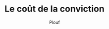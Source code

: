 ---
layout: post
title: "Le coût de la conviction"
link: "https://ploum.net/le-cout-de-la-conviction/index.html"
author: Plouf
published_date: 24/09/2024
description: "Lorsque nous débattons, nous avons tendance à considérer que les opinions sont le fruit de l’exposition à des arguments logiques. Et de la compréhension de ces derniers. Si un argument est logique et compris, une personne saine devrait changer d’avis. Mais toute personne qui a fréquenté un peu les forums de discussion sur Internet sait qu’il n’en est rien. Tout le monde campe sur ses positions. Mais pourquoi donc ?"
language: fr
categories: "Liens"
tags: "société psychologie"
og-tags: "société psychologie"
permalink: /:categories/:year/:month/:day/:title/
---